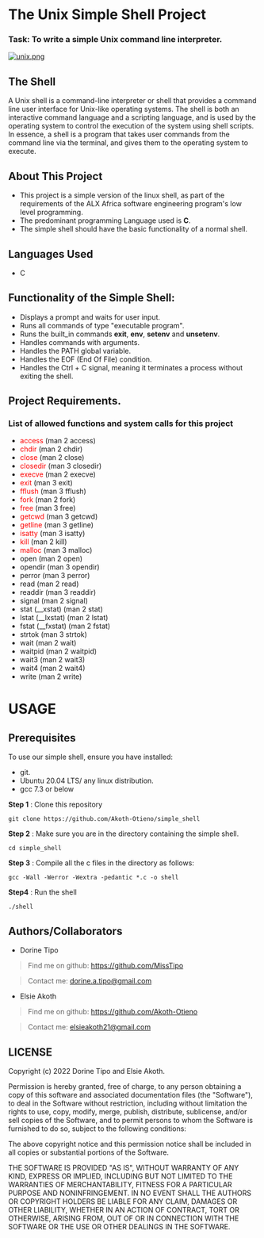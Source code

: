 # The Unix Simple Shell Project
### Task: To write a simple Unix command line interpreter.
[![unix.png](https://i.postimg.cc/jjYs4Kmt/unix.png)](https://postimg.cc/RWG5MrvD)
## The Shell
A Unix shell is a command-line interpreter or shell that provides a command line user interface for Unix-like operating systems. The shell is both an interactive command language and a scripting language, and is used by the operating system to control the execution of the system using shell scripts.
In essence, a shell is a program that takes user commands from the command line via the terminal, and gives them to the operating system to execute.
## About This Project
* This project is a simple version of the linux shell, as part of the requirements of the ALX Africa software engineering program's low level programming.
* The predominant programming Language used is **C**. 
* The simple shell should have the basic functionality of a normal shell.
## Languages Used
* C
## Functionality of the Simple Shell:
* Displays a prompt and waits for user input.
* Runs all commands of type "executable program".
* Runs the built_in commands **exit**, **env**, **setenv** and **unsetenv**.
* Handles commands with arguments.
* Handles the PATH global variable.
* Handles the EOF (End Of File) condition.
* Handles the Ctrl + C signal, meaning it terminates a process without exiting the shell.
## Project Requirements.
### List of allowed functions and system calls for this project
* <span style="color: red"> access </span> (man 2 access)
* <span style="color: red"> chdir </span> (man 2 chdir)
* <span style="color: red"> close </span> (man 2 close)
* <span style="color: red"> closedir </span> (man 3 closedir)
* <span style="color: red"> execve </span> (man 2 execve)
* <span style="color: red"> exit </span> (man 3 exit)
* <span style="color: red"> fflush </span> (man 3 fflush)
* <span style="color: red"> fork </span> (man 2 fork)
* <span style="color: red"> free </span> (man 3 free)
* <span style="color: red"> getcwd </span> (man 3 getcwd)
* <span style="color: red"> getline </span> (man 3 getline)
* <span style="color: red"> isatty </span> (man 3 isatty)
* <span style="color: red"> kill </span> (man 2 kill)
* <span style="color: red"> malloc </span> (man 3 malloc)
* open (man 2 open)
* opendir (man 3 opendir)
* perror (man 3 perror)
* read (man 2 read)
* readdir (man 3 readdir)
* signal (man 2 signal)
* stat (__xstat) (man 2 stat)
* lstat (__lxstat) (man 2 lstat)
* fstat (__fxstat) (man 2 fstat)
* strtok (man 3 strtok)
* wait (man 2 wait)
* waitpid (man 2 waitpid)
* wait3 (man 2 wait3)
* wait4 (man 2 wait4)
* write (man 2 write)
# USAGE
## Prerequisites
To use our simple shell, ensure you have installed:
* git.
* Ubuntu 20.04 LTS/ any linux distribution.
* gcc 7.3 or below

**Step 1** : Clone this repository
````
git clone https://github.com/Akoth-Otieno/simple_shell
````

**Step 2** : Make sure you are in the directory containing the simple shell.
````
cd simple_shell
````

**Step 3** : Compile all the c files in the directory as follows:
````
gcc -Wall -Werror -Wextra -pedantic *.c -o shell
````

**Step4** : Run the shell
````
./shell
````
## Authors/Collaborators
* Dorine Tipo 
> Find me on github: https://github.com/MissTipo

> Contact me: dorine.a.tipo@gmail.com
* Elsie Akoth 
> Find me on github: https://github.com/Akoth-Otieno

> Contact me: elsieakoth21@gmail.com

## LICENSE
Copyright (c) 2022 Dorine Tipo and Elsie Akoth.

Permission is hereby granted, free of charge, to any person obtaining
a copy of this software and associated documentation files (the
"Software"), to deal in the Software without restriction, including
without limitation the rights to use, copy, modify, merge, publish,
distribute, sublicense, and/or sell copies of the Software, and to
permit persons to whom the Software is furnished to do so, subject to
the following conditions:

The above copyright notice and this permission notice shall be
included in all copies or substantial portions of the Software.

THE SOFTWARE IS PROVIDED "AS IS", WITHOUT WARRANTY OF ANY KIND,
EXPRESS OR IMPLIED, INCLUDING BUT NOT LIMITED TO THE WARRANTIES OF
MERCHANTABILITY, FITNESS FOR A PARTICULAR PURPOSE AND
NONINFRINGEMENT. IN NO EVENT SHALL THE AUTHORS OR COPYRIGHT HOLDERS BE
LIABLE FOR ANY CLAIM, DAMAGES OR OTHER LIABILITY, WHETHER IN AN ACTION
OF CONTRACT, TORT OR OTHERWISE, ARISING FROM, OUT OF OR IN CONNECTION
WITH THE SOFTWARE OR THE USE OR OTHER DEALINGS IN THE SOFTWARE.
